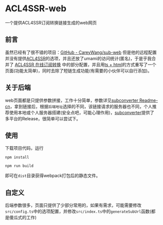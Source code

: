# ACL4SSR-web

一个提供ACL4SSR订阅转换链接生成的web网页



## 前言

虽然已经有了很不错的项目：[GitHub - CareyWang/sub-web](https://github.com/CareyWang/sub-web) 但是他的远程配置并没有提供[ACL4SSR](https://github.com/ACL4SSR/ACL4SSR)的选项，并且还放了umami的访问统计(匿名)，于是乎我合并了 [ACL4SSR 在线订阅转换](https://acl4ssr-sub.github.io/) 中的部分配置，并且用<u>ts + html</u>的方式重写了一个页面(功能太简单)，同时去除了短链生成功能(有需要的小伙伴可以自行添加)。



## 关于后端

web页面都是只提供参数拼接，工作十分简单，参数详见[subconverter Readme-cn](https://github.com/tindy2013/subconverter/blob/master/README-cn.md#%E8%B0%83%E7%94%A8%E8%AF%B4%E6%98%8E-%E8%BF%9B%E9%98%B6)，拿到链接后，根据`后端地址`选择的不同，该链接请求的服务器也不同，个人推荐使用本地或个人服务器搭建(安全点吧，可能心理作用)，[subconverter](https://github.com/tindy2013/subconverter)提供了多平台的Release，很简单可以尝试下。



## 使用

下载项目代码，运行

`npm install`

`npm run build`

即可在`dist`目录获得webpack打包后的静态文件。



## 自定义

后端参数很多，页面只提供了少部分常用的，如果有需求，可能需要修改`src/config.ts`中的选项配置，并修改`src/index.ts`中的`generateSubUrl`函数(都是傻瓜式的工作)
